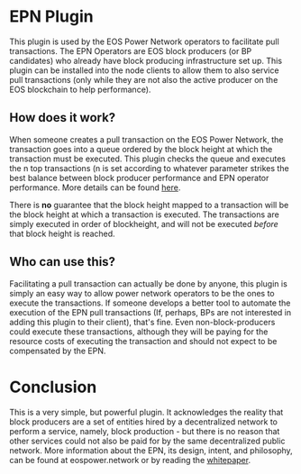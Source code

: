 # EPN Plugin
This plugin is used by the EOS Power Network operators to facilitate pull transactions. The EPN Operators are EOS block producers (or BP candidates) who already have block producing infrastructure set up. This plugin can be installed into the node clients to allow them to also service pull transactions (only while they are not also the active producer on the EOS blockchain to help performance).

## How does it work?
When someone creates a pull transaction on the EOS Power Network, the transaction goes into a queue ordered by the block height at which the transaction must be executed. This plugin checks the queue and executes the n top transactions (n is set according to whatever parameter strikes the best balance between block producer performance and EPN operator performance. More details can be found [here](https://docs.eospower.network/design/cron#maximum-number-of-serviceable-contracts).

There is **no** guarantee that the block height mapped to a transaction will be the block height at which a transaction is executed. The transactions are simply executed in order of blockheight, and will not be executed *before* that block height is reached.

## Who can use this?
Facilitating a pull transaction can actually be done by anyone, this plugin is simply an easy way to allow power network operators to be the ones to execute the transactions. If someone develops a better tool to automate the execution of the EPN pull transactions (If, perhaps, BPs are not interested in adding this plugin to their client), that's fine. Even non-block-producers could execute these transactions, although they will be paying for the resource costs of executing the transaction and should not expect to be compensated by the EPN. 

# Conclusion
This is a very simple, but powerful plugin. It acknowledges the reality that block producers are a set of entities hired by a decentralized network to perform a service, namely, block production - but there is no reason that other services could not also be paid for by the same decentralized public network. More information about the EPN, its design, intent, and philosophy, can be found at eospower.network or by reading the [whitepaper](https://eospower.network/files/EPN-Whitepaper.pdf).

